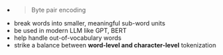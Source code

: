 - > Byte pair encoding
- break words into smaller, meaningful sub-word units
- be used in modern LLM like GPT, BERT
- help handle out-of-vocabulary words
- strike a balance between **word-level and character-level** tokenization
